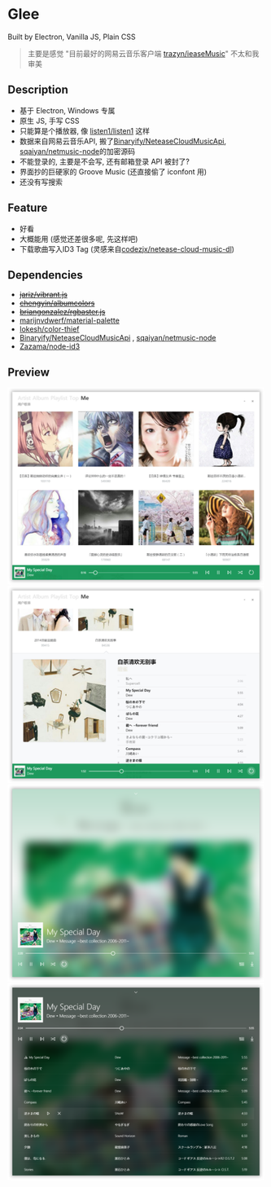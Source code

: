 # Glee
Built by Electron, Vanilla JS, Plain CSS
> 主要是感觉 "目前最好的网易云音乐客户端 [trazyn/ieaseMusic](https://github.com/trazyn/ieaseMusic)" 不太和我审美

## Description
- 基于 Electron, Windows 专属
- 原生 JS, 手写 CSS
- 只能算是个播放器, 像 [listen1/listen1](https://github.com/listen1/listen1) 这样
- 数据来自网易云音乐API, 搬了[Binaryify/NeteaseCloudMusicApi](https://github.com/Binaryify/NeteaseCloudMusicApi/blob/master/util/crypto.js), [sqaiyan/netmusic-node](https://github.com/sqaiyan/netmusic-node/blob/master/crypto.js)的加密源码
- 不能登录的, 主要是不会写, 还有邮箱登录 API 被封了?
- 界面抄的巨硬家的 Groove Music (还直接偷了 iconfont 用)
- 还没有写搜索

## Feature
- 好看
- 大概能用 (感觉还差很多呢, 先这样吧)
- 下载歌曲写入ID3 Tag (灵感来自[codezjx/netease-cloud-music-dl](https://github.com/codezjx/netease-cloud-music-dl))

## Dependencies
- ~~[jariz/vibrant.js](https://github.com/jariz/vibrant.js)~~
- ~~[chengyin/albumcolors](https://github.com/chengyin/albumcolors)~~
- ~~[briangonzalez/rgbaster.js](https://github.com/briangonzalez/rgbaster.js)~~
- [marijnvdwerf/material-palette](https://github.com/marijnvdwerf/material-palette)
- [lokesh/color-thief](https://github.com/lokesh/color-thief/)
- [Binaryify/NeteaseCloudMusicApi](https://github.com/Binaryify/NeteaseCloudMusicApi) , [sqaiyan/netmusic-node](https://github.com/sqaiyan/netmusic-node)
- [Zazama/node-id3](https://github.com/Zazama/node-id3)


## Preview
![0](./screenshot/0.png)
![1](./screenshot/1.png)
![2](./screenshot/2.png)
![3](./screenshot/3.png)